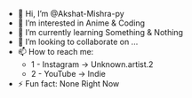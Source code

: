 - 👋 Hi, I’m @Akshat-Mishra-py
- 👀 I’m interested in Anime & Coding
- 🌱 I’m currently learning Something & Nothing
- 💞️ I’m looking to collaborate on ...
- 📫 How to reach me:
  - 1 - Instagram -> Unknown.artist.2
  - 2 - YouTube -> Indie
- ⚡ Fun fact: None Right Now

<!---
Akshat-Mishra-py/Akshat-Mishra-py is a ✨ special ✨ repository because its `README.md` (this file) appears on your GitHub profile.
You can click the Preview link to take a look at your changes.
--->
